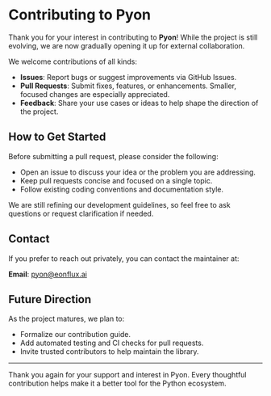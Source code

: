# Contributing to Pyon

Thank you for your interest in contributing to **Pyon**! While the project is still evolving, we are now gradually opening it up for external collaboration.

We welcome contributions of all kinds:

- **Issues**: Report bugs or suggest improvements via GitHub Issues.
- **Pull Requests**: Submit fixes, features, or enhancements. Smaller, focused changes are especially appreciated.
- **Feedback**: Share your use cases or ideas to help shape the direction of the project.

## How to Get Started

Before submitting a pull request, please consider the following:

- Open an issue to discuss your idea or the problem you are addressing.
- Keep pull requests concise and focused on a single topic.
- Follow existing coding conventions and documentation style.

We are still refining our development guidelines, so feel free to ask questions or request clarification if needed.

## Contact

If you prefer to reach out privately, you can contact the maintainer at:

**Email**: [pyon@eonflux.ai](mailto:pyon@eonflux.ai)

## Future Direction

As the project matures, we plan to:

- Formalize our contribution guide.
- Add automated testing and CI checks for pull requests.
- Invite trusted contributors to help maintain the library.

---

Thank you again for your support and interest in Pyon. Every thoughtful contribution helps make it a better tool for the Python ecosystem.
